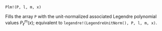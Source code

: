 ```
Plm!(P, l, m, x)
```

Fills the array `P` with the unit-normalized associated Legendre polynomial values $P_ℓ^m(x)$; equivalent to `legendre!(LegendreUnitNorm(), P, l, m, x)`.
